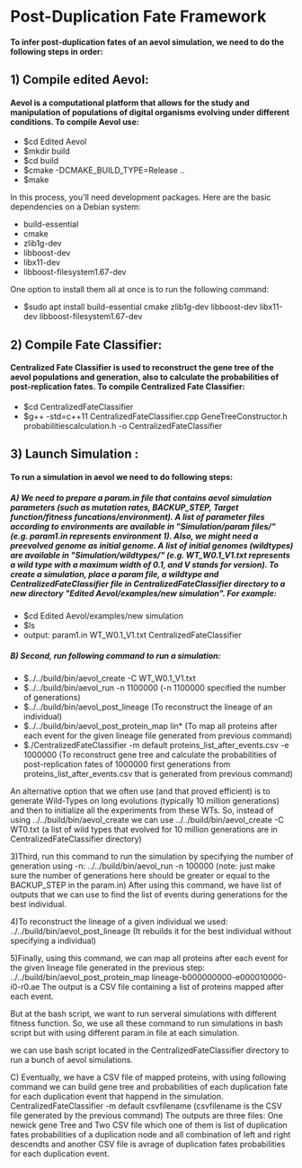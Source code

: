# Post-Duplication Fate Framework




#### To infer post-duplication fates of an aevol simulation, we need to do the following steps in order:

## 1) Compile edited Aevol:

#### Aevol is a computational platform that allows for the study and manipulation of populations of digital organisms evolving under different conditions. To compile Aevol use:

  - $cd Edited Aevol
  - $mkdir build
  - $cd build
  - $cmake -DCMAKE_BUILD_TYPE=Release ..
  - $make



In this process, you'll need development packages. Here are the basic dependencies on a Debian system:

- build-essential
- cmake
- zlib1g-dev
- libboost-dev
- libx11-dev  
- libboost-filesystem1.67-dev


One option to install them all at once is to run the following command:

- $sudo apt install build-essential cmake zlib1g-dev libboost-dev libx11-dev libboost-filesystem1.67-dev

## 2) Compile Fate Classifier:

#### Centralized Fate Classifier is used to reconstruct the gene tree of the aevol populations and generation, also to calculate the probabilities of post-replication fates. To compile Centralized Fate Classifier:

- $cd CentralizedFateClassifier
- $g++ -std=c++11 CentralizedFateClassifier.cpp GeneTreeConstructor.h probabilitiescalculation.h -o CentralizedFateClassifier

## 3) Launch Simulation :

#### To run a simulation in aevol we need to do following steps:

 ##### A) We need to prepare a param.in file that contains aevol simulation parameters (such as mutation rates, BACKUP_STEP, Target function/fitness funcations/environment). A list of parameter files according to environments are available in "Simulation/param files/" (e.g. param1.in represents environment 1). Also, we might need a preevolved genome as initial genome. A list of initial genomes (wildtypes) are available in "Simulation/wildtypes/" (e.g. WT_W0.1_V1.txt represents a wild type with a maximum width of 0.1, and V stands for version). To create a simulation, place a param file, a wildtype and CentralizedFateClassifier file in CentralizedFateClassifier directory to a new directory "Edited Aevol/examples/new simulation". For example:
 
- $cd Edited Aevol/examples/new simulation
- $ls
- output: param1.in WT_W0.1_V1.txt CentralizedFateClassifier
 
  
 ##### B) Second, run following command to run a simulation: 
 
- $../../build/bin/aevol_create -C WT_W0.1_V1.txt
- $../../build/bin/aevol_run -n 1100000      (-n 1100000 specified the number of generations)
- $../../build/bin/aevol_post_lineage   (To reconstruct the lineage of an individual)
- $../../build/bin/aevol_post_protein_map lin*  (To map all proteins after each event for the given lineage file generated from previous command)
- $./CentralizedFateClassifier -m default proteins_list_after_events.csv -e 1000000  (To reconstruct gene tree and calculate the probabilities of post-replication fates of 1000000 first generations from proteins_list_after_events.csv that is generated from previous command)

An alternative option that we often use (and that proved efficient) is to generate Wild-Types on long evolutions (typically 10 million generations) and then to initialize all the experiments from these WTs. So, instead of using ../../build/bin/aevol_create we can use ../../build/bin/aevol_create -C WT0.txt (a list of wild types that evolved for 10 million generations are in CentralizedFateClassifier directory)
  
  3)Third, run this command to run the simulation by specifying the number of generation using -n: ../../build/bin/aevol_run -n 100000 (note: just make sure the number of generations here should be greater or equal to the BACKUP_STEP in the param.in) 
    After using this command, we have list of outputs that we can use to find the list of events during generations for the best individual.
    
  4)To reconstruct the lineage of a given individual we used: ../../build/bin/aevol_post_lineage (It rebuilds it for the best individual without specifying a individual)
  
  5)Finally, using this command, we can map all proteins after each event for the given lineage file generated in the previous step: ../../build/bin/aevol_post_protein_map lineage-b000000000-e000010000-i0-r0.ae
    The output is a CSV file containing a list of proteins mapped after each event.

But at the bash script, we want to run serveral simulations with different fitness function. So, we use all these command to run simulations in bash script but with using different param.in file at each simulation. 

we can use bash script located in the CentralizedFateClassifier directory to run a bunch of aevol simulations.

C) Eventually, we have a CSV file of mapped proteins, with using following command we can build gene tree and probabilities of each duplication fate for each duplication event that happend in the simulation.
   CentralizedFateClassifier -m default csvfilename (csvfilename is the CSV file generated by the previous command)
   The outputs are three files: One newick gene Tree and Two CSV file which one of them is list of duplication fates probabilities of a duplication node and all combination of left and right descendts and another CSV file is avrage of duplication fates probabilities for each duplication event.

